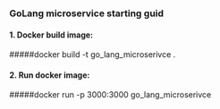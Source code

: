 ### GoLang microservice starting guid 

#### 1. Docker build image: 
#####docker build -t go_lang_microserivce .

#### 2. Run docker image: 
#####docker run -p 3000:3000 go_lang_microserivce 